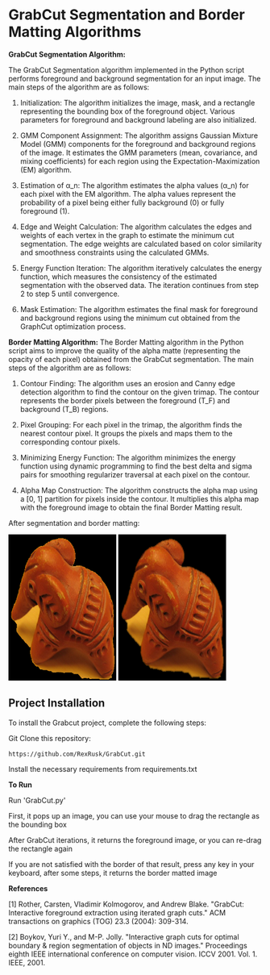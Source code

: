 # GrabCut Segmentation and Border Matting Algorithms
**GrabCut Segmentation Algorithm:**

The GrabCut Segmentation algorithm implemented in the Python script performs foreground and background segmentation for an input image. The main steps of the algorithm are as follows:

1. Initialization: The algorithm initializes the image, mask, and a rectangle representing the bounding box of the foreground object. Various parameters for foreground and background labeling are also initialized.

2. GMM Component Assignment: The algorithm assigns Gaussian Mixture Model (GMM) components for the foreground and background regions of the image. It estimates the GMM parameters (mean, covariance, and mixing coefficients) for each region using the Expectation-Maximization (EM) algorithm.

3. Estimation of α_n: The algorithm estimates the alpha values (α_n) for each pixel with the EM algorithm. The alpha values represent the probability of a pixel being either fully background (0) or fully foreground (1).

4. Edge and Weight Calculation: The algorithm calculates the edges and weights of each vertex in the graph to estimate the minimum cut segmentation. The edge weights are calculated based on color similarity and smoothness constraints using the calculated GMMs.

5. Energy Function Iteration: The algorithm iteratively calculates the energy function, which measures the consistency of the estimated segmentation with the observed data. The iteration continues from step 2 to step 5 until convergence.

6. Mask Estimation: The algorithm estimates the final mask for foreground and background regions using the minimum cut obtained from the GraphCut optimization process.

**Border Matting Algorithm:**
The Border Matting algorithm in the Python script aims to improve the quality of the alpha matte (representing the opacity of each pixel) obtained from the GrabCut segmentation. The main steps of the algorithm are as follows:

1. Contour Finding: The algorithm uses an erosion and Canny edge detection algorithm to find the contour on the given trimap. The contour represents the border pixels between the foreground (T_F) and background (T_B) regions.

2. Pixel Grouping: For each pixel in the trimap, the algorithm finds the nearest contour pixel. It groups the pixels and maps them to the corresponding contour pixels.

3. Minimizing Energy Function: The algorithm minimizes the energy function using dynamic programming to find the best delta and sigma pairs for smoothing regularizer traversal at each pixel on the contour.

4. Alpha Map Construction: The algorithm constructs the alpha map using a [0, 1] partition for pixels inside the contour. It multiplies this alpha map with the foreground image to obtain the final Border Matting result.

After segmentation and border matting:

<img src="./Outputs/GrabCut.png" width="214" height="290" >   <img src="./Outputs/bordermatting.png" width="214" height="290" >

## Project Installation
To install the Grabcut project, complete the following steps:

Git Clone this repository:
 ```
https://github.com/RexRusk/GrabCut.git
 ```

Install the necessary requirements from requirements.txt

**To Run**

Run 'GrabCut.py'

First, it pops up an image, you can use your mouse to drag the rectangle as the bounding box

After GrabCut iterations, it returns the foreground image, or you can re-drag the rectangle again

If you are not satisfied with the border of that result, press any key in your keyboard, after some steps, it returns the border matted image

**References**

[1] Rother, Carsten, Vladimir Kolmogorov, and Andrew Blake. "GrabCut: Interactive foreground extraction using iterated graph cuts." ACM transactions on graphics (TOG) 23.3 (2004): 309-314.

[2] Boykov, Yuri Y., and M-P. Jolly. "Interactive graph cuts for optimal boundary & region segmentation of objects in ND images." Proceedings eighth IEEE international conference on computer vision. ICCV 2001. Vol. 1. IEEE, 2001.

